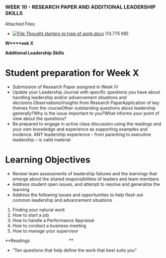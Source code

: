 ### WEEK 10 - RESEARCH PAPER AND ADDITIONAL LEADERSHIP SKILLS

Attached Files:

- [![File](https://blackboard.robertmorris.edu/images/ci/ng/cal_year_event.gif) Thought starters re type of work.docx](https://blackboard.robertmorris.edu/bbcswebdav/pid-1877283-dt-content-rid-5637198_1/xid-5637198_1) (13.775 KB)

**W****eek X**

**Additional Leadership Skills**

# **Student preparation for Week X**

- Submission of Research Paper assigned in Week IV
- Update your Leadership Journal with specific questions you have about handling leadership and/or advancement situations and decisions.Observations/Insights from Research PaperApplication of key themes from the courseOther outstanding questions about leadership generally?Why is the issue important to you?What informs your point of view about the questions?
- Be prepared to engage in active class discussion using the readings and your own knowledge and experience as supporting examples and evidence. ANY leadership experience – from parenting to executive leadership – is valid material

# **Learning Objectives**

- Review team assessments of leadership failures and the learnings that emerge about the shared responsibilities of leaders and team members
- Address student open issues, and attempt to resolve and generalize the learning
- Address the following issues and opportunities to help flesh out common leadership and advancement situations

1. Finding your natural work
2. How to start a job
3. How to handle a Performance Appraisal
4. How to conduct a business meeting
5. How to manage your supervisor

**Readings                                **

- “Ten questions that help define the work that best suits you”